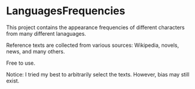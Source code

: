 # LanguagesFrequencies

This project contains the appearance frequencies of different characters from many different lanaguages.

Reference texts are collected from various sources: Wikipedia, novels, news, and many others.

Free to use.

Notice: I tried my best to arbitrarily select the texts. However, bias may still exist.
